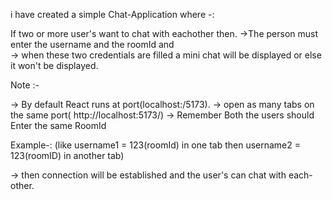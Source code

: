  i have created a simple Chat-Application where -:

 
 If  two or more user's want to chat with eachother then.
 ->The person must enter the username and the roomId and  
 -> when these two credentials are filled a mini chat will be displayed
 or else it won't be displayed.
 
 Note :-

 -> By default React runs at port(localhost:/5173).
 -> open as many tabs on the same port( http://localhost:5173/) 
 -> Remember Both the users should Enter the same RoomId
 
 Example-: (like username1 = 123(roomId)  in one tab
 then username2 = 123(roomID) in another tab)
 
 -> then  connection will be established 
 and the user's can chat with each-other.
